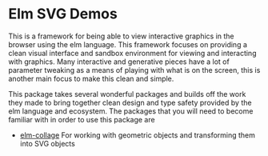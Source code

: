 # Elm SVG Demos

This is a framework for being able to view interactive graphics in the browser using the elm language. This framework focuses on providing a clean visual interface and sandbox environment for viewing and interacting with graphics. Many interactive and generative pieces have a lot of parameter tweaking as a means of playing with what is on the screen, this is another main focus to make this clean and simple.

This package takes several wonderful packages and builds off the work they made to bring together clean design and type safety provided by the elm language and ecosystem. The packages that you will need to become familiar with in order to use this package are

* [elm-collage](https://package.elm-lang.org/packages/timjs/elm-collage/latest/) For working with geometric objects and transforming them into SVG objects